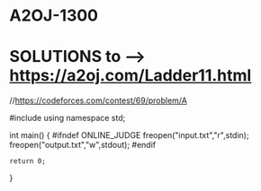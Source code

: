# A2OJ-1300
# SOLUTIONS to --> https://a2oj.com/Ladder11.html

//https://codeforces.com/contest/69/problem/A



#include <iostream>
using namespace std;

int main()
{
    #ifndef ONLINE_JUDGE
    freopen("input.txt","r",stdin);
    freopen("output.txt","w",stdout);
    #endif
    
    
    return 0;
}